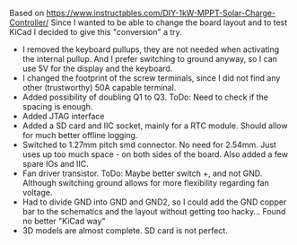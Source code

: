 Based on https://www.instructables.com/DIY-1kW-MPPT-Solar-Charge-Controller/
Since I wanted to be able to change the board layout and to test KiCad I decided to give this "conversion" a try.

- I removed the keyboard pullups, they are not needed when activating the internal pullup. And I prefer switching to ground anyway, so I can use 5V for the display and the keyboard.
- I changed the footprint of the screw terminals, since I did not find any other (trustworthy) 50A capable terminal.
- Added possibility of doubling Q1 to Q3. ToDo: Need to check if the spacing is enough.
- Added JTAG interface
- Added a SD card and IIC socket, mainly for a RTC module. Should allow for much better offline logging.
- Switched to 1.27mm pitch smd connector. No need for 2.54mm. Just uses up too much space - on both sides of the board. Also added a few spare IOs and IIC.
- Fan driver transistor. ToDo: Maybe better switch +, and not GND. Although switching ground allows for more flexibility regarding fan voltage.
- Had to divide GND into GND and GND2, so I could add the GND copper bar to the schematics and the layout without getting too hacky... Found no better "KiCad way"
- 3D models are almost complete. SD card is not perfect.
